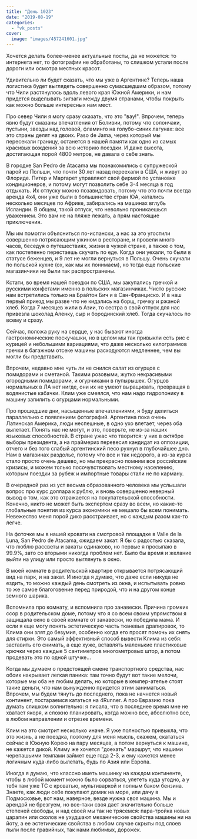 ```yaml
---
title: "День 1023"
date: "2019-08-19"
categories: 
  - "vk_posts"
cover:
  image: "images/457241601.jpg"
---
```


Хочется делать более-менее актуальные посты, да не можется: то интернета нет, то фотографии не обработаны, то слишком устали после дороги или осмотра местных красот.

Удивительно ли будет сказать, что мы уже в Аргентине? Теперь наша логистика будет выглядеть совершенно сумасшедшим образом, потому что Чили растянулось вдоль левого края Южной Америки, и нам придется выделывать зигзаги между двумя странами, чтобы покрыть как можно больше интересных нам мест.

<!--more-->

Про север Чили я могу сразу сказать, что это "вау!". Впрочем, теперь явно будут смазаны впечатления от Боливии, потому что солончаки, пустыни, звезды над головой, фламинго на голубо-синих лагунах: все это страны делят на двоих. Paso de Jama, через который мы пересекали границу, останется в нашей памяти как одно из самых красивых вождений за всю историю поездки. И даже высота, достигающая порой 4800 метров, не давала о себе знать.

В городке San Pedro de Atacama мы познакомились с супружеской парой из Польши, что почти 30 лет назад переехали в США, и живут во Флориде. Питер и Маргарет управляют свой фирмой по установке кондиционеров, и потому могут позволить себе 3-4 месяца в год отдыхать. Их отпуску можно позавидовать, потому что это почти всегда аренда 4x4, они уже были в большинстве стран ЮА, катались несколько месяцев по Африке, забирались на машинах вглубь Исландии. В общем, такой отпуск, что невольно проникаешься уважением. Это вам не на пляже лежать, а прям настоящие приключения.

Мы им помогли объясниться по-испански, а нас за это угостили совершенно потрясающим ужином в ресторане, и провели много часов, беседуя о путешествиях, жизни в чужой стране, а также о том, как постепенно перестаешь скучать по еде. Когда они уехали, то были в статусе беженцев, и 9 лет не могли вернуться в Польшу. Очень скучали по польской кухне (ох, как мы их понимаем), но тогда еще польские магазинчики не были так распространены.

Кстати, во время нашей поездки по США, мы закупались гречкой и русскими конфетами именно в польских магазинчиках. Чисто русские нам встретились только на Брайтон Бич и в Сан-Франциско. И в наш первый приезд мы разве что не кидались на борщ, гречку и ржаной хлеб. Когда 7 месяцев жили в Азии, то сестра в свой отпуск для нас привезла шоколад Аленку, сыр и бородинский хлеб. Тогда скучалось по всему и сразу.

Сейчас, положа руку на сердце, у нас бывают иногда гастрономические поскучашки, но в целом мы так привыкли есть рис с курицей и небольшими вариациями, что даже несколько килограммов гречки в багажном отсеке машины расходуются медленнее, чем вы могли бы представить.

Впрочем, недавно мне чуть ли не снился салат из огурцов с помидорами и сметаной. Такими розовыми, жутко некрасивыми огородными помидорами, и огурчиками в пупырышек. Огурцов нормальных в ЛА нет нигде, они их не умеют выращивать, превращая в водянистые кабачки. Клим уже смеялся, что нам надо гидропонику в машину запилить с огурцами нормальными.

Про прошедшие дни, насыщенные впечатлениями, я буду делиться параллельно с появлением фотографий. Аргентина пока очень Латинская Америка, люди неспешные, в одно ухо влетает, через оба вылетает. Понять нас не могут, и это, поверьте, не из-за наших языковых способностей. В стране ужас что творится: у них в октябре выборы президента, а на праймериз перевесил кандидат из оппозиции, отчего и без того слабый аргентинский песо рухнул в глубочайшее дно. Нам в магазинах раздолье, потому что все и так недорого, а из-за курса стало просто очень дешево, но мы прекрасно помним все российские кризисы, и можем только посочувствовать местному населению, которым поездки за рубеж и импортные товары стали не по карману.

В очередной раз из уст весьма образованного человека мы услышали вопрос про курс доллара к рублю, и вновь совершенно неверный вывод о том, как это отражается на покупательской способности. Конечно, никто не может быть экспертом сразу во всем, но какие-то глобальные понятия из курса экономики не мешало бы всем понимать. Невежество меня порой дико расстраивает, но с каждым разом как-то легче.

На фоточке мы в нашей кровати на смотровой площадке в Valle de la Luna, San Pedro de Atacama, ожидаем закат. Я бы с радостью сказала, что люблю рассветы и закаты одинаково, но первые я просыпаю в 99.9%, зато со вторыми никогда проблем нет. Было бы время и желание выйти на улицу или просто выглянуть в окно.

В моей комнате в родительской квартире открывается потрясающий вид на парк, и на закат. И иногда я думаю, что даже если никуда не ездить, то можно каждый день смотреть из окна, и испытывать ровно то же самое благоговение перед природой, что и на другом конце земного шарика.

Вспомнила про комнату, и вспомнила про занавески. Причина громких ссор в родительском доме, потому что я со всем своим упрямством я защищала окно в своей комнате от занавески, но победила мама. И если я еще могу понять эстетическую часть тканевых драпировок, то Клима они злят до безумия, особенно когда его просят помочь их снять для стирки. Это самый эффективный способ вывести Клима из себя: заставить его снимать, а еще хуже, вставлять маленькие пластиковые крючки через каждые 5 сантиметров многометровых штор, а потом продевать это по одной штучке...

Когда мы думаем о предстоящей смене транспортного средства, нас обоих накрывает легкая паника: там точно будут вот такие мелочи, которые мы оба не любим делать, но которые в кемпер-ателье стоят такие деньги, что нам вынужденно придется этим заниматься. Впрочем, мы будем тянуть до последнего, пока не начнется новый континент, постараемся кататься на 4Runner. А про Евразию пока думать слишком волнительно: я писала, что в последнее время мне не хватает якоря, и сложно планировать, когда можно все, абсолютно все, в любом направлении и отрезке времени.

Клим на это смотрит несколько иначе. Я уже полностью привыкла, что это жизнь, а не поездка, поэтому для меня мысль, скажем, скататься сейчас в Южную Корею на пару месяцев, а потом вернуться к машине, не кажется дикой. Климу же хочется "доехать" маршрут, что нашими черепашьими темпами займет еще года 2-3, и ему кажется менее логичным куда-либо вылетать, будь по Азия или Европа.

Иногда я думаю, что классно иметь машинку на каждом континенте, чтобы в любой момент можно было сорваться, улететь куда угодно, а у тебя там уже ТС с кроватью, мультиваркой и полным баком бензина. Знаете, как люди себе покупают домик на море, или дачу в Подмосковье, вот нам, наверное, везде нужна своя машина. Мы и арендой не брезгуем, но все-таки своя дает значительно больше степеней свободы, и над своей мы так не трясемся: пара-тройка новых царапин или сколов не ухудшают механические свойства машины ни на йоту, а ее эстетические свойства в любом случае скрыты под слоев пыли после гравийных, так нами любимых, дорожек.

